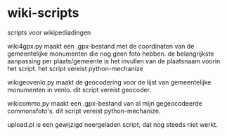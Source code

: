# wiki-scripts
scripts voor wikipediadingen

wiki4gpx.py maakt een .gpx-bestand met de coordinaten van de gemeentelijke monumenten die nog geen foto hebben.
de belangrijkste aanpassing per plaats/gemeente is het invullen van de plaatsnaam voorin het script.
het script vereist python-mechanize

wikigeovenlo.py maakt de geocodering voor de lijst van gemeentelijke monumenten in venlo. dit script vereist geocoder.

wikicommo.py maakt een .gpx-bestand van al mijn gegeocodeerde commonsfoto's. dit script vereist python-mechanize.

upload.pl is een gewijzigd neergeladen script, dat nog steeds niet werkt.
